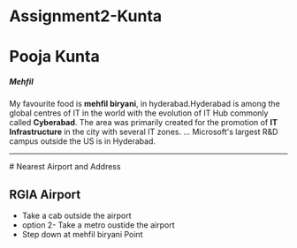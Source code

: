 # Assignment2-Kunta

# Pooja Kunta

##### Mehfil

My favourite food is **mehfil biryani**, in hyderabad.Hyderabad is among the global centres of IT in the world with the evolution of IT Hub commonly called **Cyberabad**. The area was primarily created for the promotion of **IT Infrastructure** in the city with several IT zones. ... Microsoft's largest R&D campus outside the US is in Hyderabad.

<hr>
# Nearest Airport and Address

## RGIA Airport

* Take a cab outside the airport
* option 2- Take a metro oustide the airport
* Step down at mehfil biryani Point